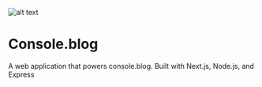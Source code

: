 ![alt text](https://i.imgur.com/ZYrIVAD.png "Console.blog")

# Console.blog
A web application that powers console.blog. Built with Next.js, Node.js, and Express
